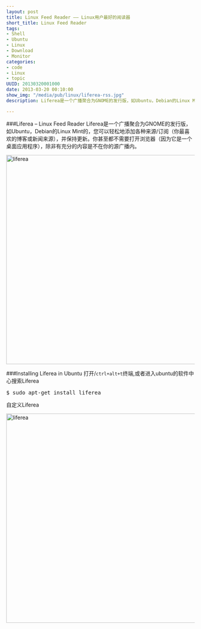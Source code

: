 ```yaml
--- 
layout: post
title: Linux Feed Reader —— Linux用户最好的阅读器
short_title: Linux Feed Reader
tags: 
- Shell
- Ubuntu
- Linux
- Download
- Monitor
categories:
- code
- Linux
- topic
UUID: 20130320001000
date: 2013-03-20 00:10:00
show_img: "/media/pub/linux/liferea-rss.jpg"
description: Liferea是一个广播聚合为GNOME的发行版，如Ubuntu，Debian的Linux Mint的，您可以轻松地添加各种来源/订阅（你最喜欢的博客或新闻来源），并保持更新。你甚至都不需要打开浏览器（因为它是一个桌面应用程序），除非有充分的内容是不在你的源广播内。

---
```


###Liferea – Linux Feed Reader
Liferea是一个广播聚合为GNOME的发行版，如Ubuntu，Debian的Linux Mint的，您可以轻松地添加各种来源/订阅（你最喜欢的博客或新闻来源），并保持更新。你甚至都不需要打开浏览器（因为它是一个桌面应用程序），除非有充分的内容是不在你的源广播内。

<a href="{{site.url}}/media/pub/linux/liferea-rss.jpg" alt="liferea" rel="prettyPhoto[{{page.UUID}}]">
<img src="{{site.url}}/media/pub/linux/liferea-rss.jpg" width="560px"  alt="liferea" />
</a>

###Installing Liferea in Ubuntu
打开/<code>ctrl+alt+t</code>终端,或者进入ubuntu的软件中心搜索Liferea
<pre id="bash">
$ sudo apt-get install liferea
</pre>

自定义Liferea

<a href="{{site.url}}/media/pub/linux/liferea-settings.jpg" alt="liferea" rel="prettyPhoto[{{page.UUID}}]">
<img src="{{site.url}}/media/pub/linux/liferea-settings.jpg" width="560px"  alt="liferea" />
</a>

